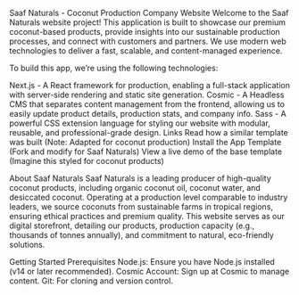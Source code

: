 Saaf Naturals - Coconut Production Company Website
Welcome to the Saaf Naturals website project! This application is built to showcase our premium coconut-based products, provide insights into our sustainable production processes, and connect with customers and partners. We use modern web technologies to deliver a fast, scalable, and content-managed experience.

To build this app, we’re using the following technologies:

Next.js - A React framework for production, enabling a full-stack application with server-side rendering and static site generation.
Cosmic - A Headless CMS that separates content management from the frontend, allowing us to easily update product details, production stats, and company info.
Sass - A powerful CSS extension language for styling our website with modular, reusable, and professional-grade design.
Links
Read how a similar template was built (Note: Adapted for coconut production)
Install the App Template (Fork and modify for Saaf Naturals)
View a live demo of the base template (Imagine this styled for coconut products)


About Saaf Naturals
Saaf Naturals is a leading producer of high-quality coconut products, including organic coconut oil, coconut water, and desiccated coconut. Operating at a production level comparable to industry leaders, we source coconuts from sustainable farms in tropical regions, ensuring ethical practices and premium quality. This website serves as our digital storefront, detailing our products, production capacity (e.g., thousands of tonnes annually), and commitment to natural, eco-friendly solutions.

Getting Started
Prerequisites
Node.js: Ensure you have Node.js installed (v14 or later recommended).
Cosmic Account: Sign up at Cosmic to manage content.
Git: For cloning and version control.